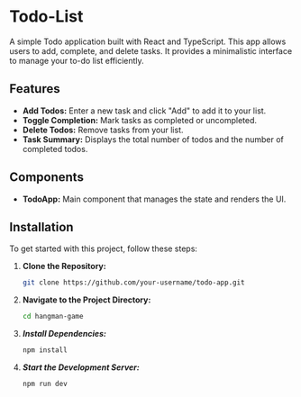 # Todo-List

A simple Todo application built with React and TypeScript. This app allows users to add, complete, and delete tasks. It provides a minimalistic interface to manage your to-do list efficiently.

## Features

- **Add Todos:** Enter a new task and click "Add" to add it to your list.
- **Toggle Completion:** Mark tasks as completed or uncompleted.
- **Delete Todos:** Remove tasks from your list.
- **Task Summary:** Displays the total number of todos and the number of completed todos.

## Components

- **TodoApp:** Main component that manages the state and renders the UI.

## Installation

To get started with this project, follow these steps:

1. **Clone the Repository:**

   ```bash
   git clone https://github.com/your-username/todo-app.git
2. **Navigate to the Project Directory:**
   ```bash
   cd hangman-game

3. ***Install Dependencies:***
   ```bash
   npm install
4. ***Start the Development Server:***
   ```bash
   npm run dev
